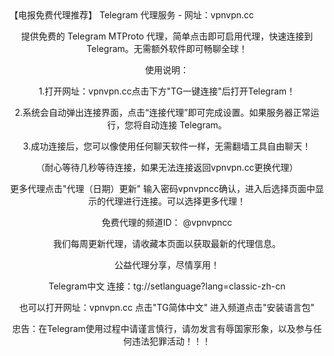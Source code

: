 <!DOCTYPE html>
<html>
<head>
 【电报免费代理推荐】 Telegram 代理服务 - 网址：vpnvpn.cc 
</head>
<body>
<header>


<p>提供免费的 Telegram MTProto 代理，简单点击即可启用代理，快速连接到 Telegram。无需额外软件即可畅聊全球！</p>
<div>
<a>使用说明：</a>
        
<a>1.打开网址：vpnvpn.cc点击下方"TG一键连接"后打开Telegram！</a>
        
<a>2.系统会自动弹出连接界面，点击“连接代理”即可完成设置。如果服务器正常运行，您将自动连接 Telegram。</a>

<a>3.成功连接后，您可以像使用任何聊天软件一样，无需翻墙工具自由聊天！</a>

<a>（耐心等待几秒等待连接，如果无法连接返回vpnvpn.cc更换代理）</a>

<a>更多代理点击"代理（日期）更新"</a>
<a>输入密码vpnvpncc确认，进入后选择页面中显示的代理进行连接。可以选择更多代理！</a>

<a>免费代理的频道ID： @vpnvpncc</a>

<a>我们每周更新代理，请收藏本页面以获取最新的代理信息。</a>

<a>公益代理分享，尽情享用！</a>

<a>Telegram中文 连接：tg://setlanguage?lang=classic-zh-cn</a>

<a>也可以打开网址：vpnvpn.cc 点击"TG简体中文" 进入频道点击"安装语言包"</a>

<a>忠告：在Telegram使用过程中请谨言慎行，请勿发言有辱国家形象，以及参与任何违法犯罪活动！！！</a>
</div>
</header>
</body>
</html>

